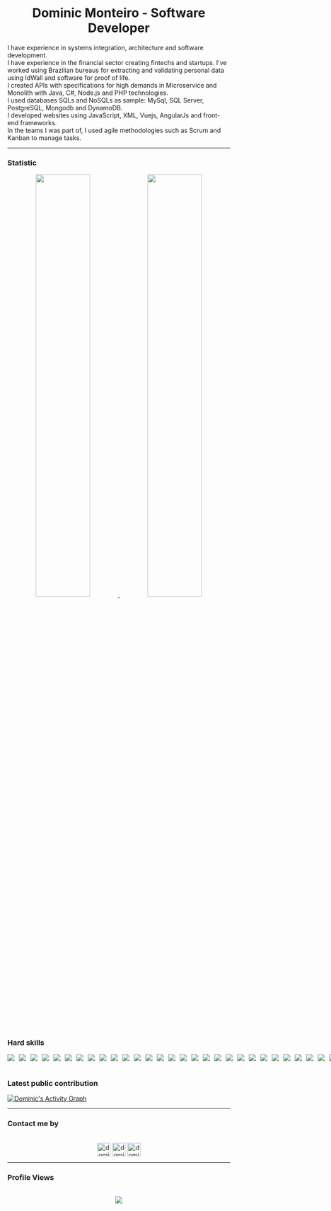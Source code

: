 <div align="center">
    <h1 align="center">Dominic Monteiro - Software Developer</h1>
    <p align="left">
        I have experience in systems integration, architecture and software development.<br>
        I have experience in the financial sector creating fintechs and startups. I've worked using Brazilian bureaus for extracting and validating personal data using IdWall and software for proof of life.<br>
        I created APIs with specifications for high demands in Microservice and Monolith with Java, C#, Node.js and PHP
        technologies.<br>
        I used databases SQLs and NoSQLs as sample: MySql, SQL Server, PostgreSQL, Mongodb and DynamoDB.<br>
        I developed websites using JavaScript, XML, Vuejs, AngularJs and front-end frameworks.<br>
        In the teams I was part of, I used agile methodologies such as Scrum and Kanban to manage tasks.
    </p>
</div>

---

<div>
    <h3>Statistic</h3>
    <p align="center">
        <a href="https://github.com/dominicmonteiro/">
            <img width="49.5%"
                src="https://github-readme-stats.vercel.app/api?username=dominicmonteiro&show_icons=true&theme=gruvbox&hide_border=true" />
            <img width="49.5%"
                src="https://github-readme-streak-stats.herokuapp.com/?user=dominicmonteiro&theme=gruvbox&hide_border=true" />
        </a>
    </p>
    <h3>Hard skills</h3>
    <div style="display: flex; gap: 10px;">
        <img src="https://img.shields.io/badge/HTML5-E34F26?style=for-the-badge&logo=html5&logoColor=white" />
        <img src="https://img.shields.io/badge/CSS3-1572B6?style=for-the-badge&logo=css3&logoColor=white" />
        <img src="https://img.shields.io/badge/JavaScript-323330?style=for-the-badge&logo=javascript&logoColor=F7DF1E" />
        <img src="https://img.shields.io/badge/PHP-777BB4?style=for-the-badge&logo=php&logoColor=white" />
        <img src="https://img.shields.io/badge/TypeScript-007ACC?style=for-the-badge&logo=typescript&logoColor=white" />
        <img src="https://img.shields.io/badge/C%2B%2B-00599C?style=for-the-badge&logo=c%2B%2B&logoColor=white" />
        <img src="https://img.shields.io/badge/C%23-239120?style=for-the-badge&logo=c-sharp&logoColor=white" />
        <img src="https://img.shields.io/badge/Java-ED8B00?style=for-the-badge&logo=java&logoColor=white" />
        <img src="https://img.shields.io/badge/Markdown-000000?style=for-the-badge&logo=markdown&logoColor=white" />
        <img src="https://img.shields.io/badge/MySQL-00000F?style=for-the-badge&logo=mysql&logoColor=white" />
        <img src="https://img.shields.io/badge/Linux-FCC624?style=for-the-badge&logo=linux&logoColor=black" />
        <img src="https://img.shields.io/badge/mac%20os-000000?style=for-the-badge&logo=apple&logoColor=white" />
        <img src="https://img.shields.io/badge/PostgreSQL-316192?style=for-the-badge&logo=postgresql&logoColor=white" />
        <img src="https://img.shields.io/badge/MongoDB-4EA94B?style=for-the-badge&logo=mongodb&logoColor=white" />
        <img src="https://img.shields.io/badge/Node.js-339933?style=for-the-badge&logo=nodedotjs&logoColor=white" />
        <img src="https://img.shields.io/badge/npm-CB3837?style=for-the-badge&logo=npm&logoColor=white" />
        <img src="https://img.shields.io/badge/Yarn-2C8EBB?style=for-the-badge&logo=yarn&logoColor=white" />
        <img src="https://img.shields.io/badge/Sass-CC6699?style=for-the-badge&logo=sass&logoColor=white" />
        <img src="https://img.shields.io/badge/React-20232A?style=for-the-badge&logo=react&logoColor=61DAFB" />
        <img src="https://img.shields.io/badge/android-studio-white?style=for-the-badge&logo=android-studio&logoColor=white" />
        <img src="https://img.shields.io/badge/ionic-176bff?style=for-the-badge&logo=ionic&logoColor=white" />
        <img src="https://img.shields.io/badge/Electron-2B2E3A?style=for-the-badge&logo=electron&logoColor=9FEAF9" />
        <img src="https://img.shields.io/badge/Vue.js-35495E?style=for-the-badge&logo=vuedotjs&logoColor=4FC08D" />
        <img src="https://img.shields.io/badge/Svelte-4A4A55?style=for-the-badge&logo=svelte&logoColor=FF3E00" />
        <img src="https://img.shields.io/badge/Angular-DD0031?style=for-the-badge&logo=angular&logoColor=white" />
        <img src="https://img.shields.io/badge/styled--components-DB7093?style=for-the-badge&logo=styled-components&logoColor=white" />
        <img src="https://img.shields.io/badge/Redux-593D88?style=for-the-badge&logo=redux&logoColor=white" />
        <img src="https://img.shields.io/badge/wordpress-092E20?style=for-the-badge&logo=wordpress&logoColor=white" />
        <img src="https://img.shields.io/badge/Spring-6DB33F?style=for-the-badge&logo=spring&logoColor=white" />
        <img src="https://img.shields.io/badge/Flask-000000?style=for-the-badge&logo=flask&logoColor=white" />
        <img src=https://img.shields.io/badge/Express.js-404D59?style=for-the-badge />
        <img src="https://img.shields.io/badge/Docker-2CA5E0?style=for-the-badge&logo=docker&logoColor=white" />
        <img src="https://img.shields.io/badge/kubernetes-326ce5.svg?&style=for-the-badge&logo=kubernetes&logoColor=white" />
        <img src="https://img.shields.io/badge/nuxt.js-00C58E?style=for-the-badge&logo=nuxtdotjs&logoColor=white" />
        <img src="https://img.shields.io/badge/next.js-000000?style=for-the-badge&logo=nextdotjs&logoColor=white" />
        <img src="https://img.shields.io/badge/Git-F05032?style=for-the-badge&logo=git&logoColor=white" />
        <img src="https://img.shields.io/badge/Postman-FF6C37?style=for-the-badge&logo=Postman&logoColor=white" />
        <img src="https://img.shields.io/badge/Insomnia-5849be?style=for-the-badge&logo=Insomnia&logoColor=white" />
        <img src="https://img.shields.io/badge/cypress-43B02A?style=for-the-badge&logo=cypress&logoColor=white" />
        <img src="https://img.shields.io/badge/jest-43B02A?style=for-the-badge&logo=jest&logoColor=white" />
        <img src="https://img.shields.io/badge/Swagger-85EA2D?style=for-the-badge&logo=Swagger&logoColor=white" />
        <img src="https://img.shields.io/badge/Junit5-25A162?style=for-the-badge&logo=junit5&logoColor=white" />
        <img src="https://img.shields.io/badge/Webpack-8DD6F9?style=for-the-badge&logo=Webpack&logoColor=white" />
        <img src="https://img.shields.io/badge/Jira-0052CC?style=for-the-badge&logo=Jira&logoColor=white" />
        <img src="https://img.shields.io/badge/Amazon_AWS-232F3E?style=for-the-badge&logo=amazon-aws&logoColor=white" />
        <img src="https://img.shields.io/badge/Google_Cloud-4285F4?style=for-the-badge&logo=google-cloud&logoColor=white" />
        <img src="https://img.shields.io/badge/Azure-232F3E?style=for-the-badge&logo=azure&logoColor=white" />
        <img src="https://img.shields.io/badge/Oracle-F80000?style=for-the-badge&logo=oracle&logoColor=black" />
        <img src="https://img.shields.io/badge/Heroku-430098?style=for-the-badge&logo=heroku&logoColor=white" />
        <img src="https://img.shields.io/badge/Cloudflare-F38020?style=for-the-badge&logo=Cloudflare&logoColor=white" />
    </div>
    <!--<h3>Public repositories languages</h3>
    <p align="center">
        <a href="https://github.com/dominicmonteiro/">
            <img src="https://github-readme-stats.vercel.app/api/top-langs/?username=dominicmonteiro&langs_count=10&theme=gruvbox&hide_border=true"
                alt="dominicmonteiro :: overall Top Langs " />
        </a>
    </p>-->
</div>

<br />
<h3> Latest public contribution </h3>
<a href="https://github.com/dominicmonteiro">
    <img alt="Dominic's Activity Graph"
        src="https://activity-graph.herokuapp.com/graph/?username=dominicmonteiro&bg_color=000&color=fff&line=00E676&point=fff&hide_border=true" />
</a>

---

<div>
    <h3>Contact me by</h3>
    <p align="center">
        <br />
        <a href="https://www.linkedin.com/in/dominic-monteiro" target="blank"><img align="center"
                src="https://img.shields.io/badge/linkedin-%231DA1F2.svg?style=for-the-badge&logo=linkedin&logoColor=white"
                alt="dominic" height="30" /></a>
        <a href="mailto:monteiro2silva@gmail.com" target="blank"><img align="center"
                src="https://img.shields.io/badge/gmail-EA4335.svg?style=for-the-badge&logo=gmail&logoColor=white"
                alt="dominic" height="30" /></a>
        <a href="https://wa.me/+5511984366281" target="blank"><img align="center"
                src="https://img.shields.io/badge/whatsapp-4B7F1.svg?style=for-the-badge&logo=whatsapp&logoColor=white"
                alt="dominicmonteiro" height="30" /></a>
        <br>
    </p>
</div>

---

<div>
    <h3>Profile Views</h3>
    <p align="center">
        <br />
        <img src="https://profile-counter.glitch.me/dominicmonteiro/count.svg" />
        <br />
    </p>
    </p>
</div>
